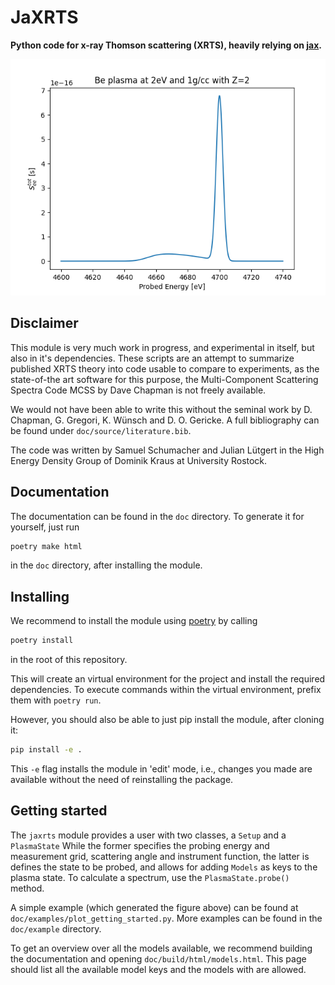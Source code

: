 # JaXRTS

**Python code for x-ray Thomson scattering (XRTS), heavily relying on [jax](https://jax.readthedocs.io/en/latest/index.html).**

![An example result](getting_started.png)

## Disclaimer

This module is very much work in progress, and experimental in itself, but also in it's dependencies. These scripts are an attempt to summarize published XRTS theory into code usable to compare to experiments, as the state-of-the art software for this purpose, the Multi-Component Scattering Spectra Code MCSS by Dave Chapman is not freely available.

We would not have been able to write this without the seminal work by D. Chapman, G. Gregori, K. Wünsch and D. O. Gericke. A full bibliography can be found under `doc/source/literature.bib`.

The code was written by Samuel Schumacher and Julian Lütgert in the High Energy Density Group of Dominik Kraus at University Rostock.

## Documentation

The documentation can be found in the `doc` directory. To generate it for yourself, just run

```bash
poetry make html
```

in the `doc` directory, after installing the module.

## Installing

We recommend to install the module using [poetry](https://python-poetry.org/) by calling

```bash
poetry install
```

in the root of this repository.

This will create an virtual environment for the project and install the required dependencies. To execute commands within the virtual environment, prefix them with ``poetry run``.

However, you should also be able to just pip install the module, after cloning it:

```bash
pip install -e .
```

This `-e` flag installs the module in 'edit' mode, i.e., changes you made are available without the need of reinstalling the package.

## Getting started

The `jaxrts` module provides a user with two classes, a `Setup` and a `PlasmaState`
While the former specifies the probing energy and measurement grid, scattering angle and instrument function, the latter is defines the state to be probed, and allows for adding `Models` as keys to the plasma state.
To calculate a spectrum, use the `PlasmaState.probe()` method.

A simple example (which generated the figure above) can be found at `doc/examples/plot_getting_started.py`. More examples can be found in the `doc/example` directory.

To get an overview over all the models available, we recommend building the documentation and opening `doc/build/html/models.html`. This page should list all the available model keys and the models with are allowed.
